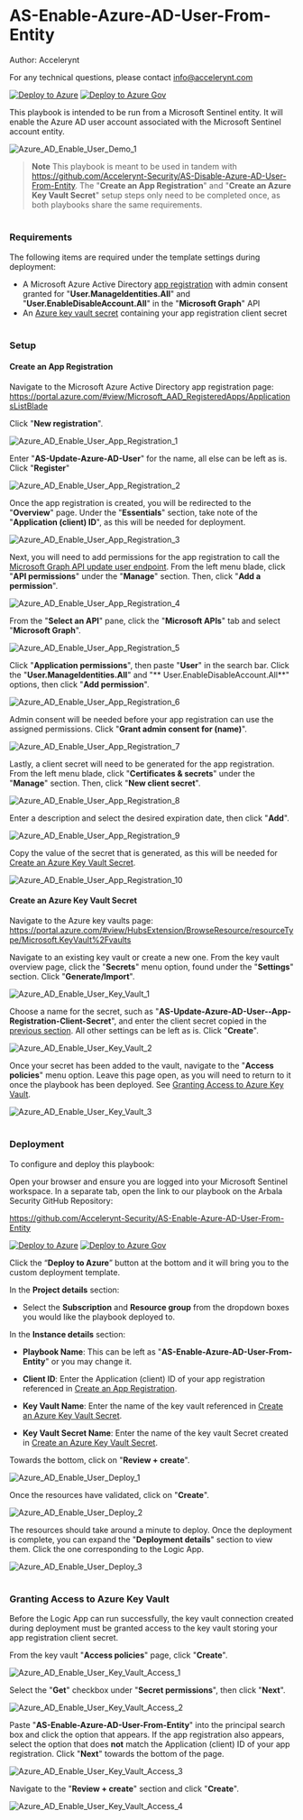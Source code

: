 # AS-Enable-Azure-AD-User-From-Entity
Author: Accelerynt

For any technical questions, please contact info@accelerynt.com  

[![Deploy to Azure](https://aka.ms/deploytoazurebutton)](https://portal.azure.com/#create/Microsoft.Template/uri/https%3A%2F%2Fraw.githubusercontent.com%2FAccelerynt-Security%2FAS-Enable-Azure-AD-User-From-Entity%2Fmaster%2Fazuredeploy.json)
[![Deploy to Azure Gov](https://aka.ms/deploytoazuregovbutton)](https://portal.azure.us/#create/Microsoft.Template/uri/https%3A%2F%2Fraw.githubusercontent.com%2FAccelerynt-Security%2FAS-Enable-Azure-AD-User-From-Entity%2Fmaster%2Fazuredeploy.json)    

This playbook is intended to be run from a Microsoft Sentinel entity. It will enable the Azure AD user account associated with the Microsoft Sentinel account entity.

![Azure_AD_Enable_User_Demo_1](Images/Azure_AD_Enable_User_Demo_1.png)

> **Note**
> This playbook is meant to be used in tandem with https://github.com/Accelerynt-Security/AS-Disable-Azure-AD-User-From-Entity. The "**Create an App Registration**" and "**Create an Azure Key Vault Secret**" setup steps only need to be completed once, as both playbooks share the same requirements.


#
### Requirements
                                                                                                                                     
The following items are required under the template settings during deployment: 

* A Microsoft Azure Active Directory [app registration](https://github.com/Accelerynt-Security/AS-Enable-Azure-AD-User-From-Entity#create-an-app-registration) with admin consent granted for "**User.ManageIdentities.All**" and "**User.EnableDisableAccount.All**" in the "**Microsoft Graph**" API
* An [Azure key vault secret](https://github.com/Accelerynt-Security/AS-Enable-Azure-AD-User-From-Entity#create-an-azure-key-vault-secret) containing your app registration client secret


# 
### Setup

#### Create an App Registration

Navigate to the Microsoft Azure Active Directory app registration page: https://portal.azure.com/#view/Microsoft_AAD_RegisteredApps/ApplicationsListBlade

Click "**New registration**".

![Azure_AD_Enable_User_App_Registration_1](Images/Azure_AD_Enable_User_App_Registration_1.png)

Enter "**AS-Update-Azure-AD-User**" for the name, all else can be left as is. Click "**Register**"

![Azure_AD_Enable_User_App_Registration_2](Images/Azure_AD_Enable_User_App_Registration_2.png)

Once the app registration is created, you will be redirected to the "**Overview**" page. Under the "**Essentials**" section, take note of the "**Application (client) ID**", as this will be needed for deployment.

![Azure_AD_Enable_User_App_Registration_3](Images/Azure_AD_Enable_User_App_Registration_3.png)

Next, you will need to add permissions for the app registration to call the [Microsoft Graph API update user endpoint](https://learn.microsoft.com/en-us/graph/api/user-update?view=graph-rest-1.0&tabs=http#permissions). From the left menu blade, click "**API permissions**" under the "**Manage**" section. Then, click "**Add a permission**".

![Azure_AD_Enable_User_App_Registration_4](Images/Azure_AD_Enable_User_App_Registration_4.png)

From the "**Select an API**" pane, click the "**Microsoft APIs**" tab and select "**Microsoft Graph**".

![Azure_AD_Enable_User_App_Registration_5](Images/Azure_AD_Enable_User_App_Registration_5.png)

Click "**Application permissions**", then paste "**User**" in the search bar. Click the "**User.ManageIdentities.All**" and "** User.EnableDisableAccount.All**" options, then click "**Add permission**".

![Azure_AD_Enable_User_App_Registration_6](Images/Azure_AD_Enable_User_App_Registration_6.png)

Admin consent will be needed before your app registration can use the assigned permissions. Click "**Grant admin consent for (name)**".

![Azure_AD_Enable_User_App_Registration_7](Images/Azure_AD_Enable_User_App_Registration_7.png)

Lastly, a client secret will need to be generated for the app registration. From the left menu blade, click "**Certificates & secrets**" under the "**Manage**" section. Then, click "**New client secret**".

![Azure_AD_Enable_User_App_Registration_8](Images/Azure_AD_Enable_User_App_Registration_8.png)

Enter a description and select the desired expiration date, then click "**Add**".

![Azure_AD_Enable_User_App_Registration_9](Images/Azure_AD_Enable_User_App_Registration_9.png)

Copy the value of the secret that is generated, as this will be needed for [Create an Azure Key Vault Secret](https://github.com/Accelerynt-Security/AS-Enable-Azure-AD-User-From-Entity#create-an-azure-key-vault-secret).

![Azure_AD_Enable_User_App_Registration_10](Images/Azure_AD_Enable_User_App_Registration_10.png)


#### Create an Azure Key Vault Secret

Navigate to the Azure key vaults page: https://portal.azure.com/#view/HubsExtension/BrowseResource/resourceType/Microsoft.KeyVault%2Fvaults

Navigate to an existing key vault or create a new one. From the key vault overview page, click the "**Secrets**" menu option, found under the "**Settings**" section. Click "**Generate/Import**".

![Azure_AD_Enable_User_Key_Vault_1](Images/Azure_AD_Enable_User_Key_Vault_1.png)

Choose a name for the secret, such as "**AS-Update-Azure-AD-User--App-Registration-Client-Secret**", and enter the client secret copied in the [previous section](https://github.com/Accelerynt-Security/AS-Enable-Azure-AD-User-From-Entity#create-an-app-registration). All other settings can be left as is. Click "**Create**". 

![Azure_AD_Enable_User_Key_Vault_2](Images/Azure_AD_Enable_User_Key_Vault_2.png)

Once your secret has been added to the vault, navigate to the "**Access policies**" menu option. Leave this page open, as you will need to return to it once the playbook has been deployed. See [Granting Access to Azure Key Vault](https://github.com/Accelerynt-Security/AS-Enable-Azure-AD-User-From-Entity#granting-access-to-azure-key-vault).

![Azure_AD_Enable_User_Key_Vault_3](Images/Azure_AD_Enable_User_Key_Vault_3.png)


#
### Deployment

To configure and deploy this playbook:

Open your browser and ensure you are logged into your Microsoft Sentinel workspace. In a separate tab, open the link to our playbook on the Arbala Security GitHub Repository:

https://github.com/Accelerynt-Security/AS-Enable-Azure-AD-User-From-Entity

[![Deploy to Azure](https://aka.ms/deploytoazurebutton)](https://portal.azure.com/#create/Microsoft.Template/uri/https%3A%2F%2Fraw.githubusercontent.com%2FAccelerynt-Security%2FAS-Enable-Azure-AD-User-From-Entity%2Fmaster%2Fazuredeploy.json)
[![Deploy to Azure Gov](https://aka.ms/deploytoazuregovbutton)](https://portal.azure.us/#create/Microsoft.Template/uri/https%3A%2F%2Fraw.githubusercontent.com%2FAccelerynt-Security%2FAS-Enable-Azure-AD-User-From-Entity%2Fmaster%2Fazuredeploy.json)

Click the “**Deploy to Azure**” button at the bottom and it will bring you to the custom deployment template.

In the **Project details** section:

* Select the **Subscription** and **Resource group** from the dropdown boxes you would like the playbook deployed to.  

In the **Instance details** section:  
                                                  
* **Playbook Name**: This can be left as "**AS-Enable-Azure-AD-User-From-Entity**" or you may change it.

* **Client ID**: Enter the Application (client) ID of your app registration referenced in [Create an App Registration](https://github.com/Accelerynt-Security/AS-Enable-Azure-AD-User-From-Entity#create-an-app-registration).

* **Key Vault Name**: Enter the name of the key vault referenced in [Create an Azure Key Vault Secret](https://github.com/Accelerynt-Security/AS-Enable-Azure-AD-User-From-Entity#create-an-azure-key-vault-secret).

* **Key Vault Secret Name**: Enter the name of the key vault Secret created in [Create an Azure Key Vault Secret](https://github.com/Accelerynt-Security/AS-Enable-Azure-AD-User-From-Entity#create-an-azure-key-vault-secret).


Towards the bottom, click on "**Review + create**". 

![Azure_AD_Enable_User_Deploy_1](Images/Azure_AD_Enable_User_Deploy_1.png)

Once the resources have validated, click on "**Create**".

![Azure_AD_Enable_User_Deploy_2](Images/Azure_AD_Enable_User_Deploy_2.png)

The resources should take around a minute to deploy. Once the deployment is complete, you can expand the "**Deployment details**" section to view them.
Click the one corresponding to the Logic App.

![Azure_AD_Enable_User_Deploy_3](Images/Azure_AD_Enable_User_Deploy_3.png)


#
### Granting Access to Azure Key Vault

Before the Logic App can run successfully, the key vault connection created during deployment must be granted access to the key vault storing your app registration client secret.

From the key vault "**Access policies**" page, click "**Create**".

![Azure_AD_Enable_User_Key_Vault_Access_1](Images/Azure_AD_Enable_User_Key_Vault_Access_1.png)

Select the "**Get**" checkbox under "**Secret permissions**", then click "**Next**".

![Azure_AD_Enable_User_Key_Vault_Access_2](Images/Azure_AD_Enable_User_Key_Vault_Access_2.png)

Paste "**AS-Enable-Azure-AD-User-From-Entity**" into the principal search box and click the option that appears. If the app registration also appears, select the option that does **not** match the Application (client) ID of your app registration. Click "**Next**" towards the bottom of the page.

![Azure_AD_Enable_User_Key_Vault_Access_3](Images/Azure_AD_Enable_User_Key_Vault_Access_3.png)

Navigate to the "**Review + create**" section and click "**Create**".

![Azure_AD_Enable_User_Key_Vault_Access_4](Images/Azure_AD_Enable_User_Key_Vault_Access_4.png)

